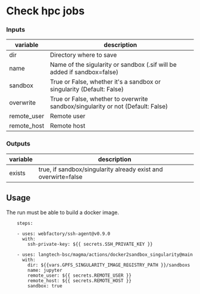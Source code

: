 # Check hpc jobs

### Inputs

| variable | description|
|-----|------------|
| dir | Directory where to save |
| name | Name of the sigularity or sandbox (.sif will be added if sandbox=false) |
| sandbox | True or False, whether it's a sandbox or singularity (Default: False) |
| overwrite | True or False, whether to overwrite sandbox/singularity or not (Default: False) |
| remote_user | Remote user |
| remote_host | Remote host |

### Outputs
| variable | description|
|----|------------|
| exists | true, if sandbox/singularity already exist and overwirte=false|



## Usage
The run must be able to build a docker image.
```
    steps:

    - uses: webfactory/ssh-agent@v0.9.0
      with:
        ssh-private-key: ${{ secrets.SSH_PRIVATE_KEY }}

    - uses: langtech-bsc/magma/actions/docker2sandbox_singularity@main
      with:
        dir: ${{vars.GPFS_SINGULARITY_IMAGE_REGISTRY_PATH }}/sandboxs
        name: jupyter
        remote_user: ${{ secrets.REMOTE_USER }}
        remote_host: ${{ secrets.REMOTE_HOST }}
        sandbox: true
```